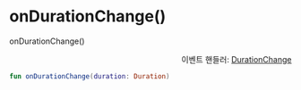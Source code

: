 # onDurationChange()

onDurationChange()
<div align="right">
이벤트 핸들러: <a href="../event_handlers/duration_change.md">DurationChange</a>
</div>

```kotlin
fun onDurationChange(duration: Duration)
```
